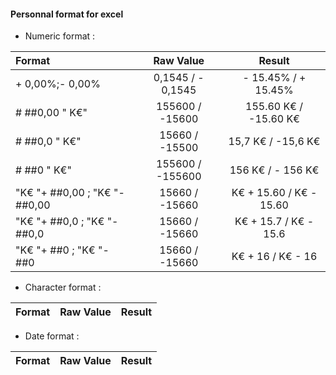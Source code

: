 #### Personnal format for excel

- Numeric format :

| Format           |     Raw Value     |   Result              |
| :- |:-: | :-: |
| + 0,00%;- 0,00%  |   0,1545 / - 0,1545 |   - 15.45%  /  + 15.45% |
|  # ##0,00 " K€"   | 155600 / -15600  | 155.60 K€  /  -15.60 K€  |
|  # ##0,0 " K€"   |   15660 / -15500 |   15,7 K€ /  -15,6 K€ |
|  # ##0 " K€"   |   155600 / -155600 |   156 K€  / - 156 K€ |
|  "K€ "+ ##0,00 ; "K€ "- ##0,00   |   15660 / -15660 |   K€ + 15.60  /  K€ - 15.60 |
|  "K€ "+ ##0,0 ; "K€ "- ##0,0   |   15660 / -15660 |    K€ + 15.7  /  K€ - 15.6 |
|  "K€ "+ ##0 ; "K€ "- ##0   |   15660 / -15660 |    K€ + 16  /  K€ - 16  |


- Character format :

| Format           |     Raw Value     |   Result              |
| :-: |:-: | :-: |

- Date format :

| Format           |     Raw Value     |   Result              |
| :-: |:-: | :-: |
